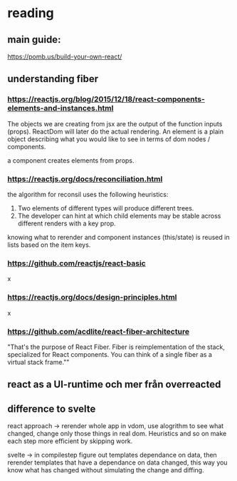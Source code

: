 # reading

## main guide:

https://pomb.us/build-your-own-react/

## understanding fiber

### https://reactjs.org/blog/2015/12/18/react-components-elements-and-instances.html

The objects we are creating from jsx are the output of the function inputs (props). ReactDom will later do the actual rendering.
An element is a plain object describing what you would like to see in terms of dom nodes / components.

a component creates elements from props.

### https://reactjs.org/docs/reconciliation.html

the algorithm for reconsil uses the following heuristics:

1.  Two elements of different types will produce different trees.
2.  The developer can hint at which child elements may be stable across different renders with a key prop.

knowing what to rerender and component instances (this/state) is reused in lists based on the item keys.

### https://github.com/reactjs/react-basic

x

### https://reactjs.org/docs/design-principles.html

x

### https://github.com/acdlite/react-fiber-architecture

"That's the purpose of React Fiber. Fiber is reimplementation of the stack, specialized for React components. You can think of a single fiber as a virtual stack frame.""

## react as a UI-runtime och mer från overreacted

## difference to svelte

react approach -> rerender whole app in vdom, use alogrithm to see what changed, change only those things in real dom. Heuristics and so on make each step more efficient by skipping work.

svelte -> in compilestep figure out templates dependance on data, then rerender templates that have a dependance on data changed, this way you know what has changed without simulating the change and diffing.
